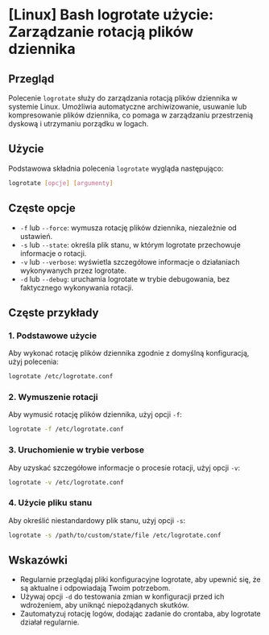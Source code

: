 # [Linux] Bash logrotate użycie: Zarządzanie rotacją plików dziennika

## Przegląd
Polecenie `logrotate` służy do zarządzania rotacją plików dziennika w systemie Linux. Umożliwia automatyczne archiwizowanie, usuwanie lub kompresowanie plików dziennika, co pomaga w zarządzaniu przestrzenią dyskową i utrzymaniu porządku w logach.

## Użycie
Podstawowa składnia polecenia `logrotate` wygląda następująco:

```bash
logrotate [opcje] [argumenty]
```

## Częste opcje
- `-f` lub `--force`: wymusza rotację plików dziennika, niezależnie od ustawień.
- `-s` lub `--state`: określa plik stanu, w którym logrotate przechowuje informacje o rotacji.
- `-v` lub `--verbose`: wyświetla szczegółowe informacje o działaniach wykonywanych przez logrotate.
- `-d` lub `--debug`: uruchamia logrotate w trybie debugowania, bez faktycznego wykonywania rotacji.

## Częste przykłady

### 1. Podstawowe użycie
Aby wykonać rotację plików dziennika zgodnie z domyślną konfiguracją, użyj polecenia:

```bash
logrotate /etc/logrotate.conf
```

### 2. Wymuszenie rotacji
Aby wymusić rotację plików dziennika, użyj opcji `-f`:

```bash
logrotate -f /etc/logrotate.conf
```

### 3. Uruchomienie w trybie verbose
Aby uzyskać szczegółowe informacje o procesie rotacji, użyj opcji `-v`:

```bash
logrotate -v /etc/logrotate.conf
```

### 4. Użycie pliku stanu
Aby określić niestandardowy plik stanu, użyj opcji `-s`:

```bash
logrotate -s /path/to/custom/state/file /etc/logrotate.conf
```

## Wskazówki
- Regularnie przeglądaj pliki konfiguracyjne logrotate, aby upewnić się, że są aktualne i odpowiadają Twoim potrzebom.
- Używaj opcji `-d` do testowania zmian w konfiguracji przed ich wdrożeniem, aby uniknąć niepożądanych skutków.
- Zautomatyzuj rotację logów, dodając zadanie do crontaba, aby logrotate działał regularnie.